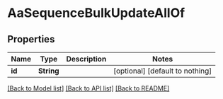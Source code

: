 # AaSequenceBulkUpdateAllOf


## Properties
Name | Type | Description | Notes
------------ | ------------- | ------------- | -------------
**id** | **String** |  | [optional] [default to nothing]


[[Back to Model list]](../README.md#models) [[Back to API list]](../README.md#api-endpoints) [[Back to README]](../README.md)


